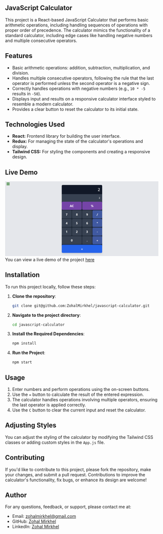 ## JavaScript Calculator

This project is a React-based JavaScript Calculator that performs basic arithmetic operations, including handling sequences of operations with proper order of precedence. The calculator mimics the functionality of a standard calculator, including edge cases like handling negative numbers and multiple consecutive operators.

## Features

- Basic arithmetic operations: addition, subtraction, multiplication, and division.
- Handles multiple consecutive operators, following the rule that the last operator is performed unless the second operator is a negative sign.
- Correctly handles operations with negative numbers (e.g., `10 * -5` results in `-50`).
- Displays input and results on a responsive calculator interface styled to resemble a modern calculator.
- Provides a clear button to reset the calculator to its initial state.

## Technologies Used

- **React:** Frontend library for building the user interface.
- **Redux:** For managing the state of the calculator's operations and display.
- **Tailwind CSS:** For styling the components and creating a responsive design.

## Live Demo

![alt text](image.png)
You can view a live demo of the project [here](https://calculator--zohal-calculator-app.netlify.app/)

## Installation

To run this project locally, follow these steps:

1. **Clone the repository**:
   ```bash
   git clone git@github.com:ZohalMirkhel/javascript-calculator.git
   ```

2. **Navigate to the project directory**:
   ```bash
   cd javascript-calculator
   ```

3. **Install the Required Dependencies**:
   ```bash
   npm install
   ```

4. **Run the Project**:
   ```bash
   npm start
   ```

## Usage

1. Enter numbers and perform operations using the on-screen buttons.
2. Use the `=` button to calculate the result of the entered expression.
3. The calculator handles operations involving multiple operators, ensuring the last operator is applied correctly.
4. Use the `C` button to clear the current input and reset the calculator.

## Adjusting Styles

You can adjust the styling of the calculator by modifying the Tailwind CSS classes or adding custom styles in the `App.js` file.

## Contributing

If you'd like to contribute to this project, please fork the repository, make your changes, and submit a pull request. Contributions to improve the calculator's functionality, fix bugs, or enhance its design are welcome!


## Author

For any questions, feedback, or support, please contact me at:
- Email: [zohalmirkhel@gmail.com](mailto:zohalmirkhel@gmail.com)
- GitHub: [Zohal Mirkhel](https://github.com/ZohalMirkhel)
- LinkedIn: [Zohal Mirkhel](https://www.linkedin.com/in/zohal-mirkhel-840a7530a/)